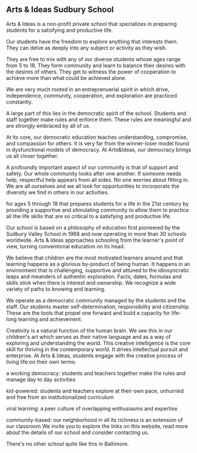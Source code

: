 ## Arts & Ideas Sudbury School

Arts & Ideas is a non-profit private school that specializes in preparing students for a satisfying and productive life. 

Our students have the freedom to explore anything that interests them. They can delve as deeply into any subject or activity as they wish. 

They are free to mix with any of our diverse students whose ages range from 5 to 18. They form community and learn to balance their desires with the desires of others. They get to witness the power of cooperation to achieve more than what could be achieved alone. 

We are very much rooted in an entreprenuerial spirit in which drive, independence, community, cooperation, and exploration are practiced constantly. 

A large part of this lies in the democratic spirit of the school. Students and staff together make rules and enforce them. These rules are meaningful and are strongly embraced by all of us.

At its core, our democratic education teaches understanding, compromise, and compassion for others. It is very far from the winner-loser model found in dysfunctional models of democracy. At Arts&Ideas, our democracy brings us all closer together. 

A profoundly important aspect of our community is that of support and safety. Our whole community looks after one another. If someone needs help, respectful help appears from all sides. No one worries about fitting in. We are all ourselves and we all look for opportunities to incorporate the diversity we find in others in our activities. 




for ages 5 through 18 that prepares students for a life in the 21st century by providing a supportive and stimulating community to allow them to practice all the life skills that are so critical to a satisfying and productive life. 




Our school is based on a philosophy of education first pioneered by the Sudbury Valley School in 1968 and now operating in more than 30 schools worldwide. Arts & Ideas approaches schooling from the learner's point of view, turning conventional education on its head.

We believe that children are the most motivated learners around and that learning happens as a glorious by-product of being human. It happens in an environment that is challenging, supportive and attuned to the idiosyncratic leaps and meanders of authentic exploration. Facts, dates, formulas and skills stick when there is interest and ownership. We recognize a wide variety of paths to knowing and learning.

We operate as a democratic community managed by the students and the staff. Our students master self-determination, responsibility and citizenship. These are the tools that propel one forward and build a capacity for life-long learning and achievement.

Creativity is a natural function of the human brain. We see this in our children's art which serves as their native language and as a way of exploring and understanding the world. This creative intelligence is the core skill for thriving in the contemporary world. It drives intellectual pursuit and enterprise. At Arts & Ideas, students engage with the creative process of living life on their own terms:

a working democracy: students and teachers together make the rules and manage day to day activities

kid-powered: students and teachers explore at their own pace, unhurried and free from an institutionalized curriculum

viral learning: a peer culture of overlapping enthusiasms and expertise

community-based: our neighborhood in all its richness is an extension of our classroom
We invite you to explore the links on this website, read more about the details of our school and consider contacting us.

There's no other school quite like this in Baltimore.
